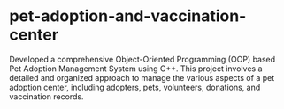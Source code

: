 # pet-adoption-and-vaccination-center
Developed a comprehensive Object-Oriented Programming (OOP) based Pet Adoption Management System using C++. This project involves a detailed and organized approach to manage the various aspects of a pet adoption center, including adopters, pets, volunteers, donations, and vaccination records.
